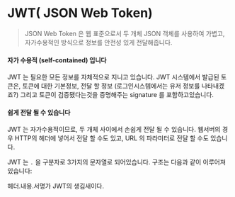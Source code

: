 # JWT( JSON Web Token)

> JSON Web Token 은 웹 표준으로서 두 개체 JSON 객체를 사용하여 가볍고, 자가수용적인 방식으로 정보를 안전성 있게 전달해줍니다.



 

#### 자가 수용적 (self-contained) 입니다

JWT 는 필요한 모든 정보를 자체적으로 지니고 있습니다. JWT 시스템에서 발급된 토큰은, 토큰에 대한 기본정보, 전달 할 정보 (로그인시스템에서는 유저 정보를 나타내겠죠?) 그리고 토큰이 검증됐다는것을 증명해주는 signature 를 포함하고있습니다.

#### 쉽게 전달 될 수 있습니다

JWT 는 자가수용적이므로, 두 개체 사이에서 손쉽게 전달 될 수 있습니다. 웹서버의 경우 HTTP의 헤더에 넣어서 전달 할 수도 있고, URL 의 파라미터로 전달 할 수도 있습니다.





JWT 는 `.` 을 구분자로 3가지의 문자열로 되어있습니다. 구조는 다음과 같이 이루어져있습니다:



헤더.내용.서명가  JWT의 생김새이다.

